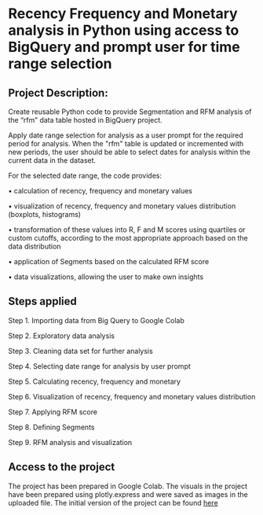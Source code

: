 # Recency Frequency and Monetary analysis in Python using access to BigQuery and prompt user for time range selection

## Project Description:

Create reusable Python code to provide Segmentation and RFM analysis of the “rfm” data table hosted in BigQuery project.

Apply date range selection for analysis as a user prompt for the required period for analysis. When the "rfm" table is updated or incremented with new periods, the user should be able to select dates for analysis within the current data in the dataset.

For the selected date range, the code provides:

  •	calculation of recency, frequency and monetary values
  
  •	visualization of recency, frequency and monetary values distribution (boxplots, histograms)
  
  •	transformation of these values into R, F and M scores using quartiles or custom cutoffs, according to the most appropriate approach based on the data distribution
  
  •	application of Segments based on the calculated RFM score
  
  •	data visualizations, allowing the user to make own insights

## Steps applied

Step 1. Importing data from Big Query to Google Colab

Step 2. Exploratory data analysis

Step 3. Cleaning data set for further analysis

Step 4. Selecting date range for analysis by user prompt

Step 5. Calculating recency, frequency and monetary

Step 6. Visualization of recency, frequency and monetary values distribution

Step 7. Applying RFM score

Step 8. Defining Segments

Step 9. RFM analysis and visualization

## Access to the project
The project has been prepared in Google Colab. The visuals in the project have been prepared using plotly.express and were saved as images in the uploaded file. The initial version of the project can be found [here]( https://colab.research.google.com/drive/17qupcY8R4R9xrGV-vfLO3IkzENeMcYc1)

